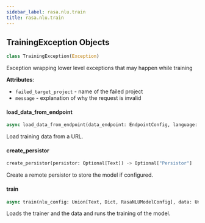 ```yaml
---
sidebar_label: rasa.nlu.train
title: rasa.nlu.train
---
```

## TrainingException Objects

```python
class TrainingException(Exception)
```

Exception wrapping lower level exceptions that may happen while training

**Attributes**:

- `failed_target_project` - name of the failed project
- `message` - explanation of why the request is invalid

#### load\_data\_from\_endpoint

```python
async load_data_from_endpoint(data_endpoint: EndpointConfig, language: Optional[Text] = "en") -> "TrainingData"
```

Load training data from a URL.

#### create\_persistor

```python
create_persistor(persistor: Optional[Text]) -> Optional["Persistor"]
```

Create a remote persistor to store the model if configured.

#### train

```python
async train(nlu_config: Union[Text, Dict, RasaNLUModelConfig], data: Union[Text, "TrainingDataImporter"], path: Optional[Text] = None, fixed_model_name: Optional[Text] = None, storage: Optional[Text] = None, component_builder: Optional[ComponentBuilder] = None, training_data_endpoint: Optional[EndpointConfig] = None, persist_nlu_training_data: bool = False, model_to_finetune: Optional[Interpreter] = None, **kwargs: Any, ,) -> Tuple[Trainer, Interpreter, Optional[Text]]
```

Loads the trainer and the data and runs the training of the model.

